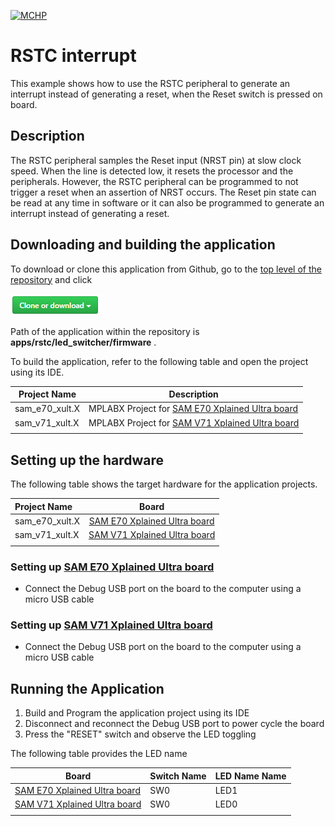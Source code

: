 [![MCHP](https://www.microchip.com/ResourcePackages/Microchip/assets/dist/images/logo.png)](https://www.microchip.com)

# RSTC interrupt

This example shows how to use the RSTC peripheral to generate an interrupt instead of generating a reset, when the Reset switch is pressed on board.

## Description

The RSTC peripheral samples the Reset input (NRST pin) at slow clock speed. When the line is detected low, it resets the processor and the peripherals. However, the RSTC peripheral can be programmed to not trigger a reset when an assertion of NRST occurs. The Reset pin state can be read at any time in software or it can also be programmed to generate an interrupt
instead of generating a reset.

## Downloading and building the application

To download or clone this application from Github, go to the [top level of the repository](https://github.com/Microchip-MPLAB-Harmony/csp_apps_sam_e70_s70_v70_v71) and click

![clone](../../../docs/images/clone.png)

Path of the application within the repository is **apps/rstc/led_switcher/firmware** .

To build the application, refer to the following table and open the project using its IDE.

| Project Name      | Description                                    |
| ----------------- | ---------------------------------------------- |
| sam_e70_xult.X    | MPLABX Project for [SAM E70 Xplained Ultra board](https://www.microchip.com/DevelopmentTools/ProductDetails/PartNO/DM320113)|
| sam_v71_xult.X    | MPLABX Project for  [SAM V71 Xplained Ultra board](https://www.microchip.com/developmenttools/ProductDetails/atsamv71-xult)|
|||

## Setting up the hardware

The following table shows the target hardware for the application projects.

| Project Name| Board|
|:---------|:---------:|
|sam_e70_xult.X | [SAM E70 Xplained Ultra board](https://www.microchip.com/DevelopmentTools/ProductDetails/PartNO/DM320113)|
|sam_v71_xult.X | [SAM V71 Xplained Ultra board](https://www.microchip.com/developmenttools/ProductDetails/atsamv71-xult)|
|||

### Setting up [SAM E70 Xplained Ultra board](https://www.microchip.com/DevelopmentTools/ProductDetails/PartNO/DM320113)

- Connect the Debug USB port on the board to the computer using a micro USB cable

### Setting up [SAM V71 Xplained Ultra board](https://www.microchip.com/developmenttools/ProductDetails/atsamv71-xult)

- Connect the Debug USB port on the board to the computer using a micro USB cable

## Running the Application

1. Build and Program the application project using its IDE
2. Disconnect and reconnect the Debug USB port to power cycle the board
3. Press the "RESET" switch and observe the LED toggling

The following table provides the LED name

| Board      | Switch Name | LED Name Name
| ----------------- | ---------- | ---------- |
| [SAM E70 Xplained Ultra board](https://www.microchip.com/DevelopmentTools/ProductDetails/PartNO/DM320113)    | SW0 | LED1 |
| [SAM V71 Xplained Ultra board](https://www.microchip.com/developmenttools/ProductDetails/atsamv71-xult)      |SW0  | LED0 |
|||
